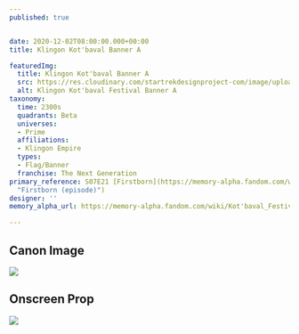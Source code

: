 ```yaml
---
published: true


date: 2020-12-02T08:00:00.000+00:00
title: Klingon Kot'baval Banner A

featuredImg:
  title: Klingon Kot'baval Banner A
  src: https://res.cloudinary.com/startrekdesignproject-com/image/upload/v1606978503/Klingon-Kot_baval-BannerB.png
  alt: Klingon Kot'baval Festival Banner A
taxonomy:
  time: 2300s
  quadrants: Beta
  universes:
  - Prime
  affiliations:
  - Klingon Empire
  types:
  - Flag/Banner
  franchise: The Next Generation
primary_reference: S07E21 [Firstborn](https://memory-alpha.fandom.com/wiki/Firstborn_(episode)
  "Firstborn (episode)")
designer: ''
memory_alpha_url: https://memory-alpha.fandom.com/wiki/Kot'baval_Festival

---
```

## Canon Image

![](https://res.cloudinary.com/startrekdesignproject-com/image/upload/v1606978503/TNG_7x21_Banner_B-1.png)

## Onscreen Prop

![](https://res.cloudinary.com/startrekdesignproject-com/image/upload/v1606979150/Banner_B_Prop2.jpg)